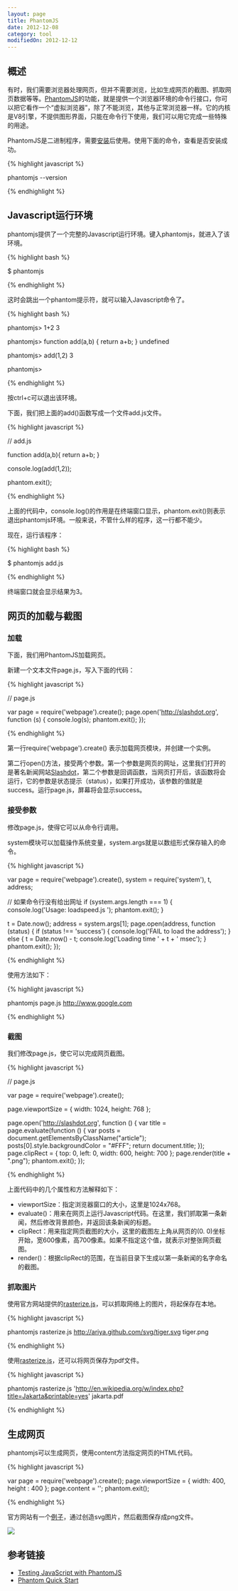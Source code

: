 ```yaml
---
layout: page
title: PhantomJS
date: 2012-12-08
category: tool
modifiedOn: 2012-12-12
---
```


## 概述

有时，我们需要浏览器处理网页，但并不需要浏览，比如生成网页的截图、抓取网页数据等等。[PhantomJS](http://phantomjs.org/)的功能，就是提供一个浏览器环境的命令行接口，你可以把它看作一个“虚拟浏览器”，除了不能浏览，其他与正常浏览器一样。它的内核是V8引擎，不提供图形界面，只能在命令行下使用，我们可以用它完成一些特殊的用途。

PhantomJS是二进制程序，需要[安装](http://phantomjs.org/download.html)后使用。使用下面的命令，查看是否安装成功。

{% highlight javascript %}

phantomjs --version

{% endhighlight %}

## Javascript运行环境

phantomjs提供了一个完整的Javascript运行环境。键入phantomjs，就进入了该环境。

{% highlight bash %}

$ phantomjs

{% endhighlight %}

这时会跳出一个phantom提示符，就可以输入Javascript命令了。

{% highlight bash %}

phantomjs> 1+2
3

phantomjs> function add(a,b) { return a+b; }
undefined

phantomjs> add(1,2)
3

phantomjs> 

{% endhighlight %}

按ctrl+c可以退出该环境。

下面，我们把上面的add()函数写成一个文件add.js文件。

{% highlight javascript %}

// add.js

function add(a,b){ return a+b; }

console.log(add(1,2));

phantom.exit();

{% endhighlight %}

上面的代码中，console.log()的作用是在终端窗口显示，phantom.exit()则表示退出phantomjs环境。一般来说，不管什么样的程序，这一行都不能少。

现在，运行该程序：

{% highlight bash %}

$ phantomjs add.js

{% endhighlight %}

终端窗口就会显示结果为3。

## 网页的加载与截图

### 加载

下面，我们用PhantomJS加载网页。

新建一个文本文件page.js，写入下面的代码：

{% highlight javascript %}

// page.js

var page = require('webpage').create();
page.open('http://slashdot.org', function (s) {
    console.log(s);
    phantom.exit();
});

{% endhighlight %}

第一行require('webpage').create() 表示加载网页模块，并创建一个实例。

第二行open()方法，接受两个参数。第一个参数是网页的网址，这里我们打开的是著名新闻网站[Slashdot](http://slashdot.org)，第二个参数是回调函数，当网页打开后，该函数将会运行，它的参数是状态提示（status），如果打开成功，该参数的值就是success。运行page.js，屏幕将会显示success。

### 接受参数

修改page.js，使得它可以从命令行调用。

system模块可以加载操作系统变量，system.args就是以数组形式保存输入的命令。

{% highlight javascript %}

var page = require('webpage').create(),
    system = require('system'),
    t, address;

// 如果命令行没有给出网址
if (system.args.length === 1) {
    console.log('Usage: loadspeed.js <some URL>');
    phantom.exit();
}

t = Date.now();
address = system.args[1];
page.open(address, function (status) {
    if (status !== 'success') {
        console.log('FAIL to load the address');
    } else {
        t = Date.now() - t;
        console.log('Loading time ' + t + ' msec');
    }
    phantom.exit();
});

{% endhighlight %}

使用方法如下：

{% highlight javascript %}

phantomjs page.js http://www.google.com

{% endhighlight %}

### 截图

我们修改page.js，使它可以完成网页截图。

{% highlight javascript %}

// page.js

var page = require('webpage').create();

page.viewportSize = { width: 1024, height: 768 };	

page.open('http://slashdot.org', function () {
		var title = page.evaluate(function () {
        var posts = document.getElementsByClassName("article");
        posts[0].style.backgroundColor = "#FFF";
        return document.title;
    });
    page.clipRect = { top: 0, left: 0, width: 600, height: 700 };
    page.render(title + ".png");
    phantom.exit();
});

{% endhighlight %}

上面代码中的几个属性和方法解释如下：

- viewportSize：指定浏览器窗口的大小，这里是1024x768。
- evaluate()：用来在网页上运行Javascript代码。在这里，我们抓取第一条新闻，然后修改背景颜色，并返回该条新闻的标题。
- clipRect：用来指定网页截图的大小，这里的截图左上角从网页的(0. 0)坐标开始，宽600像素，高700像素。如果不指定这个值，就表示对整张网页截图。
- render()：根据clipRect的范围，在当前目录下生成以第一条新闻的名字命名的截图。

### 抓取图片

使用官方网站提供的[rasterize.js](https://github.com/ariya/phantomjs/blob/master/examples/rasterize.js)，可以抓取网络上的图片，将起保存在本地。

{% highlight javascript %}

phantomjs rasterize.js http://ariya.github.com/svg/tiger.svg tiger.png

{% endhighlight %}

使用[rasterize.js](https://github.com/ariya/phantomjs/blob/master/examples/rasterize.js)，还可以将网页保存为pdf文件。

{% highlight javascript %}

phantomjs rasterize.js 'http://en.wikipedia.org/w/index.php?title=Jakarta&printable=yes' jakarta.pdf

{% endhighlight %}

## 生成网页

phantomjs可以生成网页，使用content方法指定网页的HTML代码。

{% highlight javascript %}

var page = require('webpage').create();
page.viewportSize = { width: 400, height : 400 };
page.content = '<html><body><canvas id="surface"></canvas></body></html>';
phantom.exit();

{% endhighlight %}

官方网站有一个[例子](https://github.com/ariya/phantomjs/blob/master/examples/colorwheel.js)，通过创造svg图片，然后截图保存成png文件。

![](https://lh3.googleusercontent.com/-xSIzxPtJULw/TVzeP4NPMDI/AAAAAAAAB10/k-c8jB6I5Cg/s288/colorwheel.png)

## 参考链接

- [Testing JavaScript with PhantomJS](http://net.tutsplus.com/tutorials/javascript-ajax/testing-javascript-with-phantomjs/)
- [Phantom Quick Start](https://github.com/ariya/phantomjs/wiki/Quick-Start)
